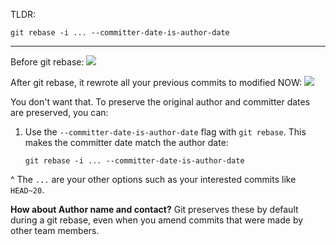 
TLDR:
```
git rebase -i ... --committer-date-is-author-date
```

---


Before git rebase:
![](https://i.imgur.com/52rKPsh.png)


After git rebase, it rewrote all your previous commits to modified NOW:
![](https://i.imgur.com/M5SDaaR.png)

You don't want that. To preserve the original author and committer dates are preserved, you can:
1. Use the `--committer-date-is-author-date` flag with `git rebase`. This makes the committer date match the author date:
	```
	git rebase -i ... --committer-date-is-author-date
	```
^ The `...` are your other options such as your interested commits like `HEAD~20`.

**How about Author name and contact?**
Git preserves these by default during a git rebase, even when you amend commits that were made by other team members.
